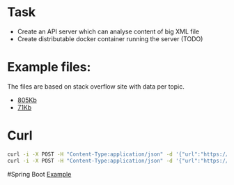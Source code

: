 
# Task

* Create an API server which can analyse content of big XML file
* Create distributable docker container running the server (TODO)


# Example files:
The files are based on stack overflow site with data per topic.
* [805Kb](https://s3-eu-west-1.amazonaws.com/merapar-assessment/3dprinting-posts.xml)
* [71Kb](https://s3-eu-west-1.amazonaws.com/merapar-assessment/arabic-posts.xml)

# Curl
```bash
curl -i -X POST -H "Content-Type:application/json" -d '{"url":"https://s3-eu-west-1.amazonaws.com/merapar-assessment/arabic-posts.xml"}' 'http://localhost:8080/analyze/'
curl -i -X POST -H "Content-Type:application/json" -d '{"url":"https://s3-eu-west-1.amazonaws.com/merapar-assessment/3dprinting-posts.xml"}' 'http://localhost:8080/analyze/'
```

#Spring Boot
[Example](https://docs.spring.io/spring-boot/docs/current/reference/html/getting-started.html#getting-started-first-application)
